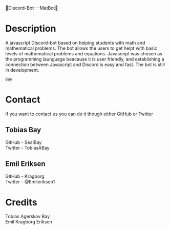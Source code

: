 🤖Discord-Bot---MatBot🤖 

# Description
A javascript Discord-bot based on helping students with math and mathematical problems. 
The bot allows the users to get helpt with basic levels of mathematical problems and equations.
Javascript was chosen as the programming launguage beacause it is user friendly, and establishing a connection between Javascript and Discord is easy and fast. 
The bot is still in development.
```
Bay
```
# Contact
If you want to contact us you can do it though either GitHub or Twitter

## Tobias Bay 
GitHub - SealBay
<br/>
Twitter - TobiasABay

## Emil Eriksen
GitHub - Kragborg
<br/>
Twitter - @Emileriksen1

# Credits

Tobias Agerskov Bay 
<br/>
Emil Kragborg Eriksen